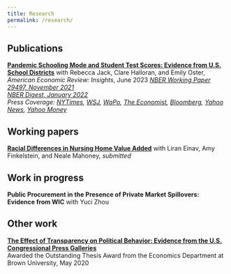 ```yaml
---
title: Research
permalink: /research/
---
```


## Publications

**[Pandemic Schooling Mode and Student Test Scores: Evidence from U.S. School Districts](https://www.aeaweb.org/articles?id=10.1257/aeri.20210748)**  with Rebecca Jack, Clare Halloran, and Emily Oster, _American Economic Review: Insights_, June 2023 
  *[NBER Working Paper 29497, November 2021](/files/Oster_Pandemic_Test_Scores_Updated.pdf)*  
  *[NBER Digest, January 2022](https://www.nber.org/digest-202201/remote-schooling-and-standardized-test-scores)*  
  *Press Coverage: [NYTimes](https://www.nytimes.com/2021/12/20/opinion/omicron-schools-do-not-close.html), [WSJ](https://www.wsj.com/articles/remote-learning-fails-the-test-nber-study-schools-11638463245), [WaPo](https://www.washingtonpost.com/opinions/2021/12/07/solution-remote-learning-woes-is-not-more-remote-learning/), [The Economist](https://www.economist.com/espressochart/2021-12-20), [Bloomberg](https://www.bloomberg.com/opinion/articles/2021-12-07/shutting-down-schools-again-is-indefensible), [Yahoo News](https://nz.news.yahoo.com/remote-learning-led-to-catastrophic-learning-loss-new-study-finds-143532040.html?guccounter=1&guce_referrer=aHR0cHM6Ly93d3cubmJlci5vcmcv&guce_referrer_sig=AQAAAF6tCQBBoDs5igdtmpMA_8Xyz1jXvjM0GvEEHqz6zrnNLt1k7ZI_2IDfGRlwtzkwWieNvYoghl2FRHAAQyAk42iwgn7IcLU-ytziDejZLehvwDdGohcUEnDLrQ93OFB0M61yeHHXkFGlNSdl4mzfkK9X2TkTNP9fUn_wMwjvU9PN), [Yahoo Money](https://money.yahoo.com/remote-learning-lower-test-scores-160555222.html)* 

## Working papers

**[Racial Differences in Nursing Home Value Added](/files/PAC_2.pdf)** with Liran Einav, Amy Finkelstein, and Neale Mahoney, _submitted_
  
## Work in progress

**Public Procurement in the Presence of Private Market Spillovers: Evidence from WIC** with Yuci Zhou

## Other work

**[The Effect of Transparency on Political Behavior: Evidence from the U.S. Congressional Press Galleries](/files/pressgalleries.pdf)**  
  Awarded the Outstanding Thesis Award from the Economics Department at Brown University, May 2020   
  
  




 
 

